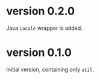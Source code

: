 # version 0.2.0

Java `Locale` wrapper is added.

# version 0.1.0

Initial version, containing only `util`.
